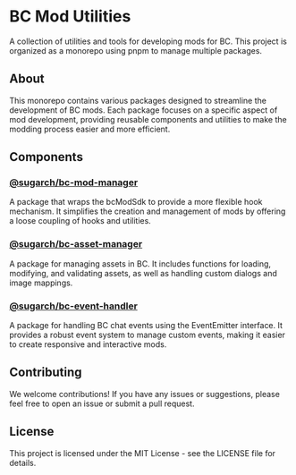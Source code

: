 # BC Mod Utilities

A collection of utilities and tools for developing mods for BC. This project is organized as a monorepo using pnpm to manage multiple packages.

## About

This monorepo contains various packages designed to streamline the development of BC mods. Each package focuses on a specific aspect of mod development, providing reusable components and utilities to make the modding process easier and more efficient.

## Components

### [@sugarch/bc-mod-manager](packages/bc-mod-manager)
A package that wraps the bcModSdk to provide a more flexible hook mechanism. It simplifies the creation and management of mods by offering a loose coupling of hooks and utilities.

### [@sugarch/bc-asset-manager](packages/bc-asset-manager)
A package for managing assets in BC. It includes functions for loading, modifying, and validating assets, as well as handling custom dialogs and image mappings.

### [@sugarch/bc-event-handler](packages/bc-event-handler)
A package for handling BC chat events using the EventEmitter interface. It provides a robust event system to manage custom events, making it easier to create responsive and interactive mods.

## Contributing
We welcome contributions! If you have any issues or suggestions, please feel free to open an issue or submit a pull request.

## License
This project is licensed under the MIT License - see the LICENSE file for details.